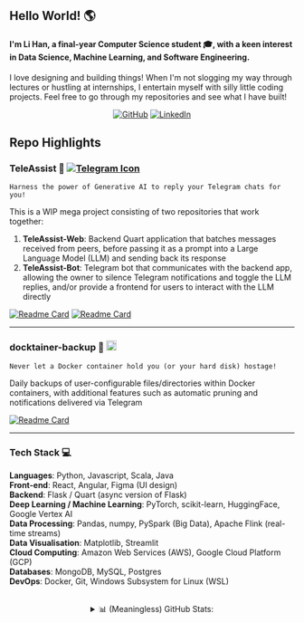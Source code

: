 ## Hello World! 🌎 
#### I'm Li Han, a final-year Computer Science student 🎓, with a keen interest in Data Science, Machine Learning, and Software Engineering.
I love designing and building things! When I'm not slogging my way through lectures or hustling at internships, I entertain myself with silly little coding projects. Feel free to go through my repositories and see what I have built!
<p align="center">
  <a href="https://github.com/lihaan" target="_blank"><img alt="GitHub" src="https://img.shields.io/badge/-@lihaan-181717?style=flat-square&logo=GitHub&logoColor=white"></a>
  <a href="https://www.linkedin.com/in/lihanong" target="_blank"><img alt="LinkedIn" src="https://img.shields.io/badge/-Ong%20Li%20Han-0077B5?style=flat-square&logo=Linkedin&logoColor=white"></a>
</p>

## Repo Highlights
### TeleAssist 🤖 [![Telegram Icon](https://upload.wikimedia.org/wikipedia/commons/thumb/8/82/Telegram_logo.svg/18px-Telegram_logo.svg.png)](#)
```
Harness the power of Generative AI to reply your Telegram chats for you!
```
This is a WIP mega project consisting of two repositories that work together:
1) **TeleAssist-Web**: Backend Quart application that batches messages received from peers, before passing it as a prompt into a Large Language Model (LLM) and sending back its response
3) **TeleAssist-Bot**: Telegram bot that communicates with the backend app, allowing the owner to silence Telegram notifications and toggle the LLM replies, and/or provide a frontend for users to interact with the LLM directly

[![Readme Card](https://github-readme-stats.vercel.app/api/pin/?username=lihaan&repo=TeleAssist-Web&show_icons=true&theme=vue-dark)](https://github.com/lihaan/TeleAssist-Web)
[![Readme Card](https://github-readme-stats.vercel.app/api/pin/?username=lihaan&repo=TeleAssist-Bot&show_icons=true&theme=vue-dark)](https://github.com/lihaan/TeleAssist-Bot)

<hr>

### docktainer-backup 💾 <img src="https://skillicons.dev/icons?i=docker" width="18px" />
```
Never let a Docker container hold you (or your hard disk) hostage!
```
Daily backups of user-configurable files/directories within Docker containers, with additional features such as automatic pruning and notifications delivered via Telegram

[![Readme Card](https://github-readme-stats.vercel.app/api/pin/?username=lihaan&repo=docktainer-backup&show_icons=true&theme=vue-dark)](https://github.com/lihaan/docktainer-backup)

<hr>

### Tech Stack 💻
**Languages**: Python, Javascript, Scala, Java
<br>**Front-end**: React, Angular, Figma (UI design)
<br>**Backend**: Flask / Quart (async version of Flask)
<br>**Deep Learning / Machine Learning**: PyTorch, scikit-learn, HuggingFace, Google Vertex AI
<br>**Data Processing**: Pandas, numpy, PySpark (Big Data), Apache Flink (real-time streams)
<br>**Data Visualisation**: Matplotlib, Streamlit
<br>**Cloud Computing**: Amazon Web Services (AWS), Google Cloud Platform (GCP)
<br>**Databases**: MongoDB, MySQL, Postgres
<br>**DevOps**: Docker, Git, Windows Subsystem for Linux (WSL)

<br>

<details>
  <summary align="center">📊 (Meaningless) GitHub Stats:</summary>
  <!-- ![](https://github-readme-stats.vercel.app/api?username=lihaan&theme=vue-dark&hide_border=false&include_all_commits=true&count_private=true)<br/> -->
  <p align="center">
  <img alt = "GitHub Contribution Stats" src="https://github-readme-streak-stats.herokuapp.com/?user=lihaan&theme=vue-dark&hide_border=true" />
    <br>
  <img alt = "Github Language Breakdown Stats" src="https://github-readme-stats.vercel.app/api/top-langs/?username=lihaan&theme=vue-dark&hide_border=true&include_all_commits=false&count_private=false&layout=compact" />
  </p>
</details>




<!--
**lihaan/lihaan** is a ✨ _special_ ✨ repository because its `README.md` (this file) appears on your GitHub profile.

Here are some ideas to get you started:

- 🔭 I’m currently working on ...
- 🌱 I’m currently learning ...
- 👯 I’m looking to collaborate on ...
- 🤔 I’m looking for help with ...
- 💬 Ask me about ...

- 😄 Pronouns: ...
- ⚡ Fun fact: ...
-->
